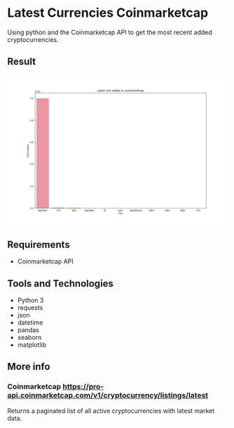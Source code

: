 # Latest Currencies Coinmarketcap
Using python and the Coinmarketcap API to get the most recent added cryptocurrencies.
## Result
![alt text](https://github.com/CAG9/Latest-Currencies-Coinmarketcap/blob/main/Figure_1.png)
## Requirements
- Coinmarketcap API
## Tools and Technologies
- Python 3
- requests
- json
- datetime
- pandas
- seaborn
- matplotlib

## More info
### Coinmarketcap https://pro-api.coinmarketcap.com/v1/cryptocurrency/listings/latest
Returns a paginated list of all active cryptocurrencies with latest market data.
